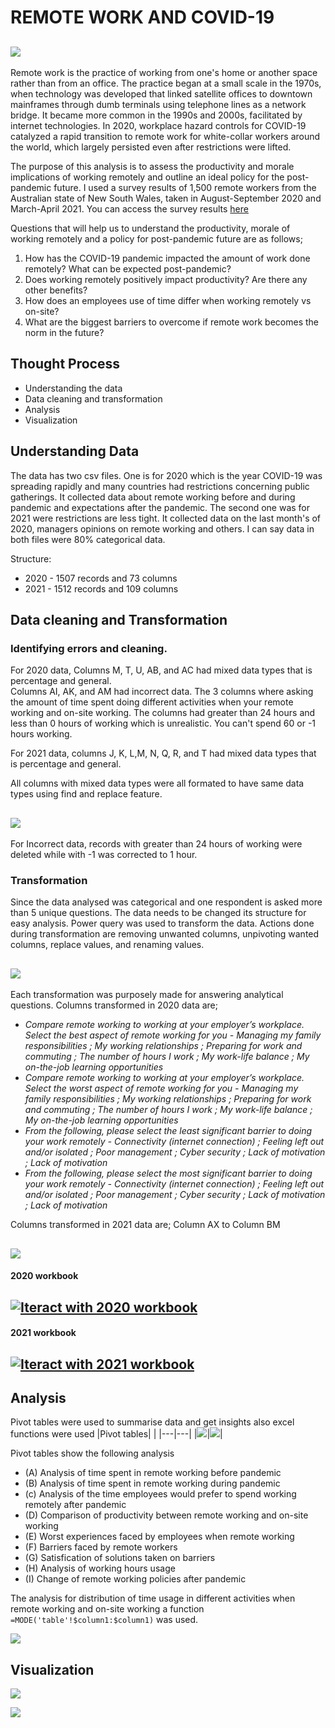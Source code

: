 # REMOTE WORK AND COVID-19
![](office_covid.jpg)
---
Remote work is the practice of working from one's home or another space rather than from an office. The practice began at a small scale in the 1970s, when technology was developed that linked satellite offices to downtown mainframes through dumb terminals using telephone lines as a network bridge. It became more common in the 1990s and 2000s, facilitated by internet technologies. In 2020, workplace hazard controls for COVID-19 catalyzed a rapid transition to remote work for white-collar workers around the world, which largely persisted even after restrictions were lifted.

The purpose of this analysis is to assess the productivity and morale implications of working remotely and outline an ideal policy for the post-pandemic future. I used a survey results of 1,500 remote workers from the Australian state of New South Wales, taken in August-September 2020 and March-April 2021. You can access the survey results [here](https://app.mavenanalytics.io/datasets?page=3)

Questions that will help us to understand the productivity, morale of working remotely and a policy for post-pandemic future are as follows;
1.	How has the COVID-19 pandemic impacted the amount of work done remotely? What can be expected post-pandemic?
2.	Does working remotely positively impact productivity? Are there any other benefits?
3.	How does an employees use of time differ when working remotely vs on-site?
4.	What are the biggest barriers to overcome if remote work becomes the norm in the future?

## Thought Process
* Understanding the data
* Data cleaning and transformation 
* Analysis
* Visualization

## Understanding Data
The data has two csv files. One is for 2020 which is the year COVID-19 was spreading rapidly and many countries had restrictions concerning public gatherings. It collected data about remote working before and during pandemic and expectations after the pandemic. The second one was for 2021 were restrictions are less tight. It collected data on the last month's of 2020, managers opinions on remote working and others. I can say data in both files were 80% categorical data.

Structure: 
* 2020 - 1507 records and 73 columns
* 2021 - 1512 records and 109 columns

## Data cleaning and Transformation
### Identifying errors and cleaning.
For 2020 data,
Columns M, T, U, AB, and AC had mixed data types that is percentage and general.  
Columns AI, AK, and AM had incorrect data. The 3 columns where asking the amount of time spent doing different activities when your remote working and on-site working. The columns had greater than 24 hours and less than 0 hours of working which is unrealistic. You can't spend 60 or -1 hours working.

For 2021 data, columns J, K, L,M, N, Q, R, and T had mixed data types that is percentage and general. 

All columns with mixed data types were all formated to have same data types using find and replace feature.

![](find_and_replace.jpg)
---
For Incorrect data, records with greater than 24 hours of working were deleted while with -1 was corrected to 1 hour.

### Transformation
Since the data analysed was categorical and one respondent is asked more than 5 unique questions. The data needs to be changed its structure for easy analysis. Power query was used to transform the data. Actions done during transformation are removing unwanted columns, unpivoting wanted columns, replace values, and renaming values.

![](2020_power_query.jpg)
---
Each transformation was purposely made for answering analytical questions. 
Columns transformed in 2020 data are;  
* _Compare remote working to working at your employer’s workplace. Select the best aspect of remote working for you - Managing my family responsibilities ; My working relationships ; Preparing for work and commuting ; The number of hours  I work ; My work-life balance ; My on-the-job learning opportunities_
* _Compare remote working to working at your employer’s workplace. Select the worst aspect of remote working for you - Managing my family responsibilities ; My working relationships ; Preparing for work and commuting ; The number of hours  I work ; My work-life balance ; My on-the-job learning opportunities_
* _From the following, please select the least significant barrier to doing your work remotely - Connectivity (internet connection) ; Feeling left out and/or isolated ; Poor management ; Cyber security ; Lack of motivation ; Lack of motivation_
* _From the following, please select the most significant barrier to doing your work remotely - Connectivity (internet connection) ; Feeling left out and/or isolated ; Poor management ; Cyber security ; Lack of motivation ; Lack of motivation_

Columns transformed in 2021 data are; Column AX to Column BM

![](2021_power_query.jpg)
---
#### 2020 workbook
[![Iteract with 2020 workbook](2020_workbook.jpg)](https://onedrive.live.com/embed?resid=185CDBC2D755C54B%21816&authkey=!AEjv3ZppSlno23I&em=2)
---
#### 2021 workbook
[![Iteract with 2021 workbook](2021_workbook.jpg)](https://onedrive.live.com/embed?resid=185CDBC2D755C54B%21815&authkey=!AL4XjpEGNvpYvZE&em=2)
---

## Analysis
Pivot tables were used to summarise data and get insights also excel functions were used
|Pivot tables| |
|---|---|
|![](pivot_tables1.jpg)|![](pivot_tables2.jpg)|

Pivot tables show the following analysis
* (A) Analysis of time spent in remote working before pandemic
* (B) Analysis of time spent in remote working during pandemic
* (c) Analysis of the time employees would prefer to spend working remotely after pandemic
* (D) Comparison of productivity between remote working and on-site working
* (E) Worst experiences faced by employees when remote working
* (F) Barriers faced by remote workers
* (G) Satisfication of solutions taken on barriers
* (H) Analysis of working hours usage
* (I) Change of remote working policies after pandemic

The analysis for distribution of time usage in different activities when remote working and on-site working a function `=MODE('table'!$column1:$column1)` was used.

![](table.jpg)

## Visualization
![](report_page1.jpg)

![](report_page2.jpg)
